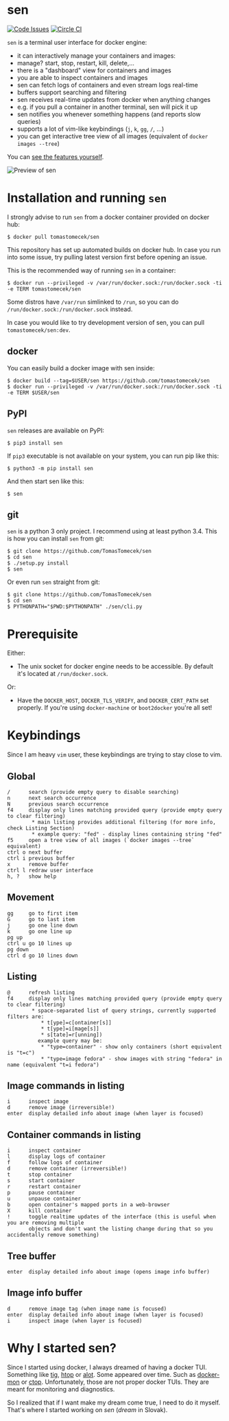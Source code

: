 # sen

[![Code Issues](https://www.quantifiedcode.com/api/v1/project/5282fc57c1094698b39071d98c76cdb6/badge.svg)](https://www.quantifiedcode.com/app/project/5282fc57c1094698b39071d98c76cdb6)
[![Circle CI](https://circleci.com/gh/TomasTomecek/sen.svg?style=svg)](https://circleci.com/gh/TomasTomecek/sen)

`sen` is a terminal user interface for docker engine:
 * it can interactively manage your containers and images:
  * manage? start, stop, restart, kill, delete,...
 * there is a "dashboard" view for containers and images
 * you are able to inspect containers and images
 * sen can fetch logs of containers and even stream logs real-time
 * buffers support searching and filtering
 * sen receives real-time updates from docker when anything changes
  * e.g. if you pull a container in another terminal, sen will pick it up
 * sen notifies you whenever something happens (and reports slow queries)
 * supports a lot of vim-like keybindings (`j`, `k`, `gg`, `/`, ...)
 * you can get interactive tree view of all images (equivalent of `docker images --tree`)

You can [see the features yourself](/docs/features.md).

![Preview of sen](/data/sen-preview.gif)

# Installation and running `sen`

I strongly advise to run `sen` from a docker container provided on docker hub:

```
$ docker pull tomastomecek/sen
```

This repository has set up automated builds on docker hub. In case you run into some issue, try pulling latest version first before opening an issue.

This is the recommended way of running `sen` in a container:

```
$ docker run --privileged -v /var/run/docker.sock:/run/docker.sock -ti -e TERM tomastomecek/sen
```

Some distros have `/var/run` simlinked to `/run`, so you can do `/run/docker.sock:/run/docker.sock` instead.

In case you would like to try development version of sen, you can pull `tomastomecek/sen:dev`.


## docker

You can easily build a docker image with sen inside:

```
$ docker build --tag=$USER/sen https://github.com/tomastomecek/sen
$ docker run --privileged -v /var/run/docker.sock:/run/docker.sock -ti -e TERM $USER/sen
```


## PyPI

`sen` releases are available on PyPI:

```
$ pip3 install sen
```

If `pip3` executable is not available on your system, you can run pip like this:

```
$ python3 -m pip install sen
```

And then start sen like this:

```
$ sen
```


## git

`sen` is a python 3 only project. I recommend using at least python 3.4. This is how you can install `sen` from git:

```
$ git clone https://github.com/TomasTomecek/sen
$ cd sen
$ ./setup.py install
$ sen
```

Or even run `sen` straight from git:

```
$ git clone https://github.com/TomasTomecek/sen
$ cd sen
$ PYTHONPATH="$PWD:$PYTHONPATH" ./sen/cli.py
```


# Prerequisite

Either:

* The unix socket for docker engine needs to be accessible. By default it's located at `/run/docker.sock`.

Or:

* Have the `DOCKER_HOST`, `DOCKER_TLS_VERIFY`, and `DOCKER_CERT_PATH` set properly.  If you're using `docker-machine` or `boot2docker` you're all set!


# Keybindings

Since I am heavy `vim` user, these keybindings are trying to stay close to vim.


## Global

```
/      search (provide empty query to disable searching)
n      next search occurrence
N      previous search occurrence
f4     display only lines matching provided query (provide empty query to clear filtering)
        * main listing provides additional filtering (for more info, check Listing Section)
        * example query: "fed" - display lines containing string "fed"
f5     open a tree view of all images (`docker images --tree` equivalent)
ctrl o next buffer
ctrl i previous buffer
x      remove buffer
ctrl l redraw user interface
h, ?   show help
```

## Movement

```
gg     go to first item
G      go to last item
j      go one line down
k      go one line up
pg up
ctrl u go 10 lines up
pg down
ctrl d go 10 lines down
```

## Listing

```
@      refresh listing
f4     display only lines matching provided query (provide empty query to clear filtering)
        * space-separated list of query strings, currently supported filters are:
           * t[ype]=c[ontainer[s]]
           * t[ype]=i[mage[s]]
           * s[tate]=r[unning])
          example query may be:
           * "type=container" - show only containers (short equivalent is "t=c")
           * "type=image fedora" - show images with string "fedora" in name (equivalent "t=i fedora")
```

## Image commands in listing

```
i      inspect image
d      remove image (irreversible!)
enter  display detailed info about image (when layer is focused)
```

## Container commands in listing

```
i      inspect container
l      display logs of container
f      follow logs of container
d      remove container (irreversible!)
t      stop container
s      start container
r      restart container
p      pause container
u      unpause container
b      open container's mapped ports in a web-browser
X      kill container
!      toggle realtime updates of the interface (this is useful when you are removing multiple
       objects and don't want the listing change during that so you accidentally remove something)
```

## Tree buffer

```
enter  display detailed info about image (opens image info buffer)
```

## Image info buffer

```
d      remove image tag (when image name is focused)
enter  display detailed info about image (when layer is focused)
i      inspect image (when layer is focused)
```


# Why I started sen?

Since I started using docker, I always dreamed of having a docker TUI. Something like [tig](https://github.com/jonas/tig), [htop](http://hisham.hm/htop/) or [alot](https://github.com/pazz/alot). Some appeared over time. Such as [docker-mon](https://github.com/icecrime/docker-mon) or [ctop](https://github.com/yadutaf/ctop). Unfortunately, those are not proper docker TUIs. They are meant for monitoring and diagnostics.

So I realized that if I want make my dream come true, I need to do it myself. That's where I started working on *sen* (*dream* in Slovak).

